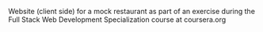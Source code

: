 Website (client side) for a mock restaurant as part of an exercise during the Full Stack Web Development Specialization course at coursera.org
